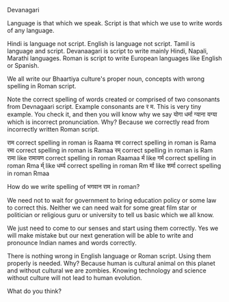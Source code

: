 Devanagari

Language is that which we speak. Script is that which we use to write words of any language.

Hindi is language not script. English is language not script. Tamil is language and script. Devanaagari is script to write mainly Hindi, Napali, Marathi languages. Roman is script to write European languages like English or Spanish.

We all write our Bhaartiya culture's proper noun, concepts with wrong spelling in Roman script.

Note the correct spelling of words created or comprised of two consonants from Devnagaari script. Example consonants are र म. This is very tiny example. You check it, and then you will know why we say योगा धर्मा ग्याना यग्या which is incorrect pronunciation. Why? Because we correctly read from incorrectly written Roman script.

राम correct spelling in roman is Raama
रम correct spelling in roman is Rama
रमा correct spelling in roman is Ramaa
रम् correct spelling in roman is Ram
रामा like रामायण correct spelling in roman ‌Raamaa
र्म like गर्म correct spelling in roman Rma
र्म् like धर्म्य correct spelling in roman Rm
र्मा like शर्मा correct spelling in roman Rmaa

How do we write spelling of भगवान राम in roman?

We need not to wait for government to bring education policy or some law to correct this. Neither we can need wait for some great film star or politician or religious guru or university to tell us basic which we all know.

We just need to come to our senses and start using them correctly. Yes we will make mistake but our next generation will be able to write and pronounce Indian names and words correctly.

There is nothing wrong in English language or Roman script. Using them properly is needed. Why? Because human is cultural animal on this planet and without cultural we are zombies. Knowing technology and science without culture will not lead to human evolution.

What do you think?
